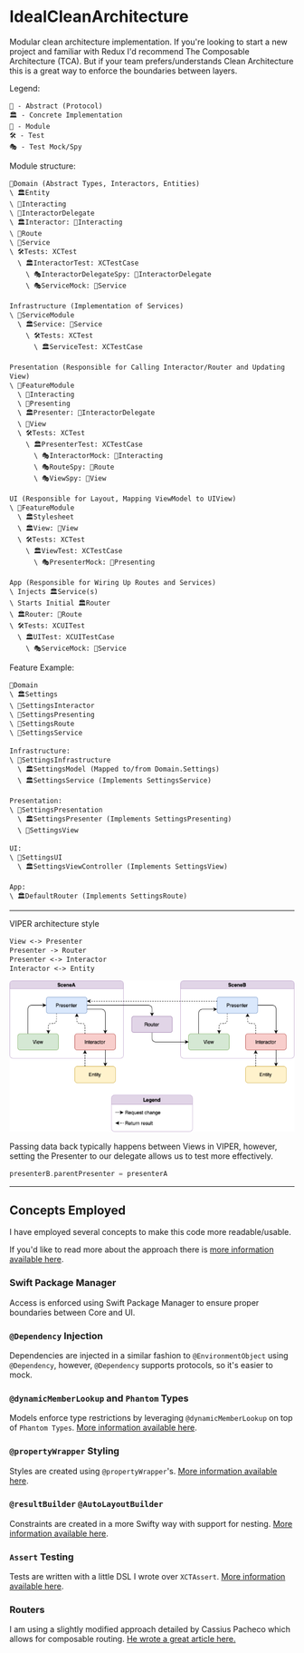 # IdealCleanArchitecture

Modular clean architecture implementation. If you're looking to start a new project and familiar with Redux I'd recommend The Composable Architecture (TCA). But if your team prefers/understands Clean Architecture this is a great way to enforce the boundaries between layers.

Legend:
```
💭 - Abstract (Protocol)
🏛️ - Concrete Implementation
🧰 - Module
🛠️ - Test
🎭 - Test Mock/Spy
```

Module structure:
```
🧰Domain (Abstract Types, Interactors, Entities)
\ 🏛️Entity
\ 💭Interacting
\ 💭InteractorDelegate
\ 🏛️Interactor: 💭Interacting
\ 💭Route
\ 💭Service
\ 🛠️Tests: XCTest
  \ 🏛️InteractorTest: XCTestCase
    \ 🎭InteractorDelegateSpy: 💭InteractorDelegate
    \ 🎭ServiceMock: 💭Service

Infrastructure (Implementation of Services)
\ 🧰ServiceModule
  \ 🏛️Service: 💭Service
    \ 🛠️Tests: XCTest
      \ 🏛️ServiceTest: XCTestCase

Presentation (Responsible for Calling Interactor/Router and Updating View)
\ 🧰FeatureModule
  \ 💭Interacting
  \ 💭Presenting
  \ 🏛️Presenter: 💭InteractorDelegate
  \ 💭View
  \ 🛠️Tests: XCTest
    \ 🏛️PresenterTest: XCTestCase
      \ 🎭InteractorMock: 💭Interacting
      \ 🎭RouteSpy: 💭Route
      \ 🎭ViewSpy: 💭View

UI (Responsible for Layout, Mapping ViewModel to UIView)
\ 🧰FeatureModule
  \ 🏛️Stylesheet
  \ 🏛️View: 💭View
  \ 🛠️Tests: XCTest
    \ 🏛️ViewTest: XCTestCase
      \ 🎭PresenterMock: 💭Presenting

App (Responsible for Wiring Up Routes and Services)
\ Injects 🏛️Service(s)
\ Starts Initial 🏛️Router
\ 🏛️Router: 💭Route
\ 🛠️Tests: XCUITest
  \ 🏛️UITest: XCUITestCase
    \ 🎭ServiceMock: 💭Service
```

Feature Example:
```
🧰Domain
\ 🏛️Settings
\ 💭SettingsInteractor
\ 💭SettingsPresenting
\ 💭SettingsRoute
\ 💭SettingsService

Infrastructure:
\ 🧰SettingsInfrastructure
  \ 🏛️SettingsModel (Mapped to/from Domain.Settings)
  \ 🏛️SettingsService (Implements SettingsService)

Presentation:
\ 🧰SettingsPresentation
  \ 🏛️SettingsPresenter (Implements SettingsPresenting)
  \ 💭SettingsView

UI:
\ 🧰SettingsUI
  \ 🏛️SettingsViewController (Implements SettingsView)

App:
\ 🏛️DefaultRouter (Implements SettingsRoute)
```

---

VIPER architecture style
```
View <-> Presenter
Presenter -> Router
Presenter <-> Interactor
Interactor <-> Entity
```
![VIPER](viper.png)

Passing data back typically happens between Views in VIPER, however, setting the Presenter to our delegate allows us to test more effectively.

```swift
presenterB.parentPresenter = presenterA
```

---

## Concepts Employed

I have employed several concepts to make this code more readable/usable.

If you'd like to read more about the approach there is [more information available here](https://medium.com/@cjnevin/modular-viper-architecture-9a7cdb7475f8).

### Swift Package Manager

Access is enforced using Swift Package Manager to ensure proper boundaries between Core and UI.

### `@Dependency` Injection

Dependencies are injected in a similar fashion to `@EnvironmentObject` using `@Dependency`, however, `@Dependency` supports protocols, so it's easier to mock.

### `@dynamicMemberLookup` and `Phantom` Types

Models enforce type restrictions by leveraging `@dynamicMemberLookup` on top of `Phantom Types`. [More information available here](https://levelup.gitconnected.com/expressible-dynamic-phantom-types-513091b63f04).

### `@propertyWrapper` Styling

Styles are created using `@propertyWrapper`'s. [More information available here](https://medium.com/@cjnevin/view-styling-with-propertywrapper-92d8476e96a7).

### `@resultBuilder` `@AutoLayoutBuilder`

Constraints are created in a more Swifty way with support for nesting. [More information available here](https://betterprogramming.pub/autolayoutbuilder-294badac5015).

### `Assert` Testing

Tests are written with a little DSL I wrote over `XCTAssert`. [More information available here](https://betterprogramming.pub/assert-my-wrapper-framework-around-xctest-7d6bea2d05f9).

### Routers

I am using a slightly modified approach detailed by Cassius Pacheco which allows for composable routing. [He wrote a great article here.](https://cassiuspacheco.com/clean-simple-and-composable-routing-for-ios-apps)
